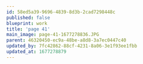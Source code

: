```yaml
---
id: 58ed5a39-9696-4839-8d3b-2cad7298448c
published: false
blueprint: work
title: 'page 41'
main_image: page-41-1677278836.JPG
parent: 46320450-ec9a-48be-a8d8-3a7ec0447c40
updated_by: 7fc42862-88cf-4231-8a06-3e1f93ee1fbb
updated_at: 1677278879
---
```

